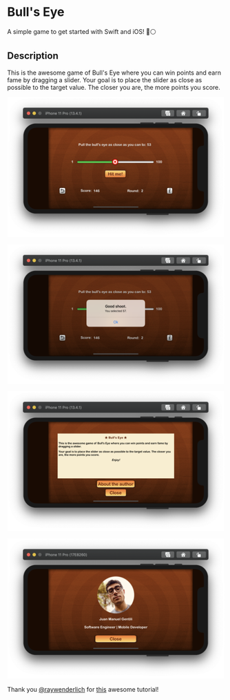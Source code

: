 # Bull's Eye
A simple game to get started with Swift and iOS! 🔴⚪️

## Description

This is the awesome game of Bull's Eye where you can win points and earn fame by dragging a slider.
Your goal is to place the slider as close as possible to the target value. The closer you are, the more points you score.

![Main Screen](/Art/image-1.png)

![Main Screen with message](/Art/image-2.png)

![Info screen](/Art/image-3.png)

![About the author](/Art/image-4.png)

Thank you [@raywenderlich](https://twitter.com/rwenderlich?ref_src=twsrc%5Egoogle%7Ctwcamp%5Eserp%7Ctwgr%5Eauthor) for [this](https://www.raywenderlich.com/5993-your-first-ios-and-uikit-app/) awesome tutorial!